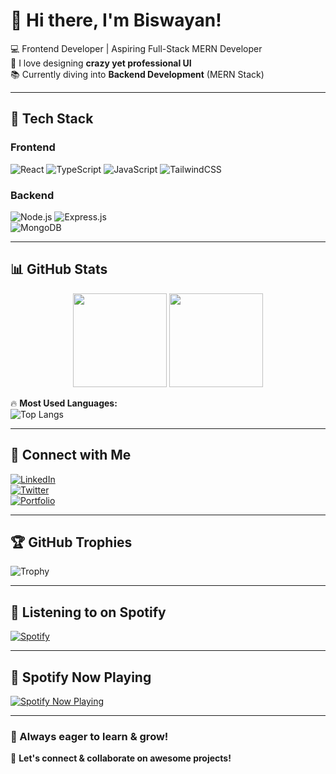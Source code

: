 # 👋 Hi there, I'm Biswayan!  

💻 Frontend Developer | Aspiring Full-Stack MERN Developer  
🎨 I love designing **crazy yet professional UI**  
📚 Currently diving into **Backend Development** (MERN Stack)  

---

## 🚀 Tech Stack  
### **Frontend**  
![React](https://img.shields.io/badge/-React-61DAFB?logo=react&logoColor=white&style=for-the-badge)
![TypeScript](https://img.shields.io/badge/-TypeScript-3178C6?logo=typescript&logoColor=white&style=for-the-badge)
![JavaScript](https://img.shields.io/badge/-JavaScript-F7DF1E?logo=javascript&logoColor=black&style=for-the-badge)
![TailwindCSS](https://img.shields.io/badge/-TailwindCSS-06B6D4?logo=tailwindcss&logoColor=white&style=for-the-badge)  

### **Backend**  
![Node.js](https://img.shields.io/badge/-Node.js-339933?logo=node.js&logoColor=white&style=for-the-badge)
![Express.js](https://img.shields.io/badge/-Express.js-000000?logo=express&logoColor=white&style=for-the-badge)  
![MongoDB](https://img.shields.io/badge/-MongoDB-47A248?logo=mongodb&logoColor=white&style=for-the-badge)

---

## 📊 GitHub Stats  
<div align="center">
  <img src="https://github-readme-stats.vercel.app/api?username=Biswayan2006&show_icons=true&theme=radical" height="150px"/>
  <img src="https://github-readme-streak-stats.herokuapp.com/?user=Biswayan2006&theme=radical" height="150px"/>
</div>

🔥 **Most Used Languages:**  
![Top Langs](https://github-readme-stats.vercel.app/api/top-langs/?username=Biswayan2006&layout=compact&theme=radical)

---

## 🔗 Connect with Me  
[![LinkedIn](https://img.shields.io/badge/-LinkedIn-0077B5?logo=linkedin&logoColor=white&style=for-the-badge)](https://www.linkedin.com/in/biswayan-mazumder-2512b1301/)  
[![Twitter](https://img.shields.io/badge/-Twitter-1DA1F2?logo=twitter&logoColor=white&style=for-the-badge)](https://x.com/BiswayanMazumd1)  
[![Portfolio](https://img.shields.io/badge/-Portfolio-FF5722?logo=Google-Chrome&logoColor=white&style=for-the-badge)](https://yourwebsite.com)  

---

## 🏆 GitHub Trophies  
![Trophy](https://github-profile-trophy.vercel.app/?username=Biswayan2006&theme=radical&no-frame=true&column=4)

---
## 🔗 Listening to on Spotify

[![Spotify](https://img.shields.io/badge/Spotify-1DB954?style=for-the-badge&logo=spotify&logoColor=white)](https://open.spotify.com/user/a6d4748npsnjvajemlklqwp01)

---

## 🎵 Spotify Now Playing
[![Spotify Now Playing](https://novatorem.vercel.app/api/spotify)](https://open.spotify.com/user/a6d4748npsnjvajemlklqwp01)

---

### 🚀 Always eager to learn & grow!  
💬 **Let's connect & collaborate on awesome projects!**  
